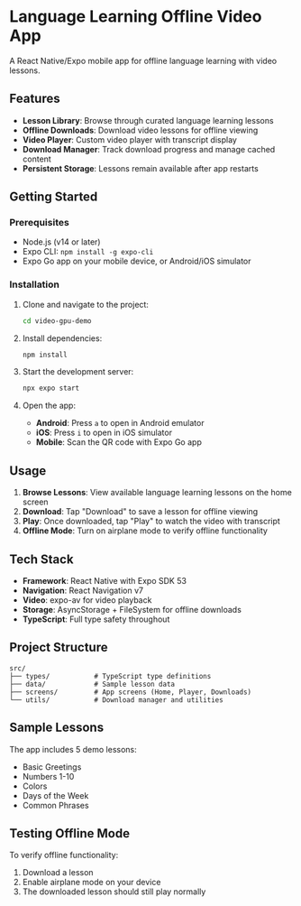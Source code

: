 # Language Learning Offline Video App

A React Native/Expo mobile app for offline language learning with video lessons.

## Features

- **Lesson Library**: Browse through curated language learning lessons
- **Offline Downloads**: Download video lessons for offline viewing
- **Video Player**: Custom video player with transcript display
- **Download Manager**: Track download progress and manage cached content
- **Persistent Storage**: Lessons remain available after app restarts

## Getting Started

### Prerequisites

- Node.js (v14 or later)
- Expo CLI: `npm install -g expo-cli`
- Expo Go app on your mobile device, or Android/iOS simulator

### Installation

1. Clone and navigate to the project:
   ```bash
   cd video-gpu-demo
   ```

2. Install dependencies:
   ```bash
   npm install
   ```

3. Start the development server:
   ```bash
   npx expo start
   ```

4. Open the app:
   - **Android**: Press `a` to open in Android emulator
   - **iOS**: Press `i` to open in iOS simulator  
   - **Mobile**: Scan the QR code with Expo Go app

## Usage

1. **Browse Lessons**: View available language learning lessons on the home screen
2. **Download**: Tap "Download" to save a lesson for offline viewing
3. **Play**: Once downloaded, tap "Play" to watch the video with transcript
4. **Offline Mode**: Turn on airplane mode to verify offline functionality

## Tech Stack

- **Framework**: React Native with Expo SDK 53
- **Navigation**: React Navigation v7
- **Video**: expo-av for video playback
- **Storage**: AsyncStorage + FileSystem for offline downloads
- **TypeScript**: Full type safety throughout

## Project Structure

```
src/
├── types/           # TypeScript type definitions
├── data/            # Sample lesson data
├── screens/         # App screens (Home, Player, Downloads)
└── utils/           # Download manager and utilities
```

## Sample Lessons

The app includes 5 demo lessons:
- Basic Greetings
- Numbers 1-10
- Colors
- Days of the Week
- Common Phrases

## Testing Offline Mode

To verify offline functionality:
1. Download a lesson
2. Enable airplane mode on your device
3. The downloaded lesson should still play normally
